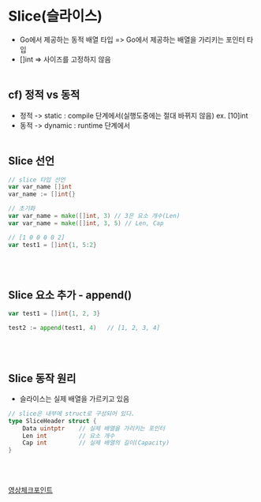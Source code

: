 # Slice(슬라이스)
* Go에서 제공하는 동적 배열 타입 => Go에서 제공하는 배열을 가리키는 포인터 타입
* []int => 사이즈를 고정하지 않음
<br></br>

## cf) 정적 vs 동적
* 정적 -> static : compile 단계에서(실행도중에는 절대 바뀌지 않음) ex. [10]int
* 동적 -> dynamic : runtime 단계에서
<br></br>

## Slice 선언
```go
// slice 타입 선언
var var_name []int
var_name := []int{}

// 초기화
var var_name = make([]int, 3) // 3은 요소 개수(Len)
var var_name = make([]int, 3, 5) // Len, Cap

// [1 0 0 0 0 2]
var test1 = []int{1, 5:2}
```
<br></br>

## Slice 요소 추가 - append()
```go
var test1 = []int{1, 2, 3}

test2 := append(test1, 4)   // [1, 2, 3, 4]
```
<br></br>

## Slice 동작 원리
* 슬라이스는 실제 배열을 가르키고 있음
```go
// slice은 내부에 struct로 구성되어 있다.
type SliceHeader struct {
    Data uintptr    // 실제 배열을 가리키는 포인터
    Len int         // 요소 개수
    Cap int         // 실제 배열의 길이(Capacity)
}
```
<br></br>

[영상체크포인트](https://youtu.be/z-_6o7WYkiE?t=1644)



